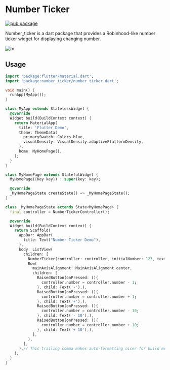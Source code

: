 # Number Ticker
[![pub package](https://img.shields.io/pub/v/number_ticker.svg)](https://pub.dartlang.org/packages/number_ticker)

Number_ticker is a dart package that provides a Robinhood-like number ticker widget for displaying changing number.

![m](https://user-images.githubusercontent.com/7277662/109929939-e5040680-7c7b-11eb-809a-53f84298cefd.gif)

## Usage

```dart
import 'package:flutter/material.dart';
import 'package:number_ticker/number_ticker.dart';

void main() {
  runApp(MyApp());
}

class MyApp extends StatelessWidget {
  @override
  Widget build(BuildContext context) {
    return MaterialApp(
      title: 'Flutter Demo',
      theme: ThemeData(
        primarySwatch: Colors.blue,
        visualDensity: VisualDensity.adaptivePlatformDensity,
      ),
      home: MyHomePage(),
    );
  }
}

class MyHomePage extends StatefulWidget {
  MyHomePage({Key key}) : super(key: key);

  @override
  _MyHomePageState createState() => _MyHomePageState();
}

class _MyHomePageState extends State<MyHomePage> {
  final controller = NumberTickerController();

  @override
  Widget build(BuildContext context) {
    return Scaffold(
      appBar: AppBar(
        title: Text("Number Ticker Demo"),
      ),
      body: ListView(
        children: [
          NumberTicker(controller: controller, initialNumber: 123, textStyle: TextStyle(fontSize: 24),),
          Row(
            mainAxisAlignment: MainAxisAlignment.center,
            children: [
              RaisedButton(onPressed: (){
                controller.number = controller.number - 1;
              }, child: Text('-'),),
              RaisedButton(onPressed: (){
                controller.number = controller.number + 1;
              }, child: Text('+'),),
              RaisedButton(onPressed: (){
                controller.number = controller.number - 10;
              }, child: Text('- 10'),),
              RaisedButton(onPressed: (){
                controller.number = controller.number + 10;
              }, child: Text('+ 10'),),
            ],
          ),
        ],
      ),// This trailing comma makes auto-formatting nicer for build methods.
    );
  }
}

```

